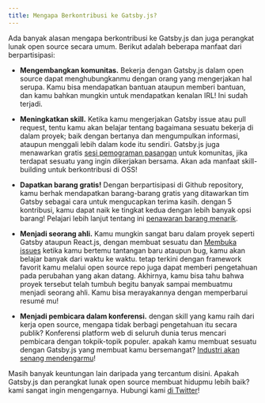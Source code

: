 ```yaml
---
title: Mengapa Berkontribusi ke Gatsby.js?
---
```


Ada banyak alasan mengapa berkontribusi ke Gatsby.js dan juga perangkat lunak open source secara umum. Berikut adalah beberapa manfaat dari berpartisipasi:

- **Mengembangkan komunitas.** Bekerja dengan Gatsby.js dalam open source dapat menghubungkanmu dengan orang yang mengerjakan hal serupa. Kamu bisa mendapatkan bantuan ataupun memberi bantuan, dan kamu bahkan mungkin untuk mendapatkan kenalan IRL! Ini sudah terjadi.


- **Meningkatkan skill.** Ketika kamu mengerjakan Gatsby issue atau pull request, tentu kamu akan belajar tentang bagaimana sesuatu bekerja di dalam proyek; baik dengan bertanya dan mengumpulkan informasi, ataupun menggali lebih dalam kode itu sendiri. Gatsby.js juga menawarkan gratis [sesi pemograman pasangan](/contributing/pair-programming/) untuk komunitas, jika terdapat sesuatu yang ingin dikerjakan bersama. Akan ada manfaat skill-building untuk berkontribusi di OSS!

- **Dapatkan barang gratis!** Dengan berpartisipasi di Github repository, kamu berhak mendapatkan barang-barang gratis yang ditawarkan tim Gatsby sebagai cara untuk mengucapkan terima kasih. dengan 5 kontribusi, kamu dapat naik ke tingkat kedua dengan lebih banyak opsi barang! Pelajari lebih lanjut tentang ini [penawaran barang menarik](/contributing/contributor-swag/).

- **Menjadi seorang ahli.** Kamu mungkin sangat baru dalam proyek seperti Gatsby ataupun React.js, dengan membuat sesuatu dan [Membuka issues](/contributing/how-to-file-an-issue) ketika kamu bertemu tantangan baru ataupun bug, kamu akan belajar banyak dari waktu ke waktu. tetap terkini dengan framework favorit kamu melalui open source repo juga dapat memberi pengetahuan pada perubahan yang akan datang. Akhirnya, kamu bisa tahu bahwa proyek tersebut telah tumbuh begitu banyak sampai membuatmu menjadi seorang ahli. Kamu bisa merayakannya dengan memperbarui resumé mu!

- **Menjadi pembicara dalam konferensi.** dengan skill yang kamu raih dari kerja open source, mengapa tidak berbagi pengetahuan itu secara publik? Konferensi platform web di seluruh dunia terus mencari pembicara dengan tokpik-topik populer. apakah kamu membuat sesuatu dengan Gatsby.js yang membuat kamu bersemangat? [Industri akan senang mendengarmu](http://weareallaweso.me/)!

Masih banyak keuntungan lain daripada yang tercantum disini. Apakah Gatsby.js dan perangkat lunak open source membuat hidupmu lebih baik? kami sangat ingin mengengarnya. Hubungi kami [di Twitter](https://twitter.com/gatsbyjs)!
